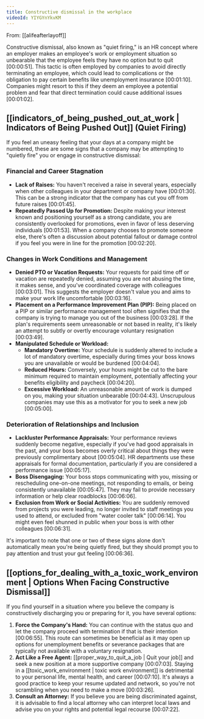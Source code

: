 ```yaml
---
title: Constructive dismissal in the workplace
videoId: YIYGYnYkvKM
---
```


From: [[alifeafterlayoff]] <br/> 

Constructive dismissal, also known as "quiet firing," is an HR concept where an employer makes an employee's work or employment situation so unbearable that the employee feels they have no option but to quit <a class="yt-timestamp" data-t="00:00:51">[00:00:51]</a>. This tactic is often employed by companies to avoid directly terminating an employee, which could lead to complications or the obligation to pay certain benefits like unemployment insurance <a class="yt-timestamp" data-t="00:01:10">[00:01:10]</a>. Companies might resort to this if they deem an employee a potential problem and fear that direct termination could cause additional issues <a class="yt-timestamp" data-t="00:01:02">[00:01:02]</a>.

## [[indicators_of_being_pushed_out_at_work | Indicators of Being Pushed Out]] (Quiet Firing)

If you feel an uneasy feeling that your days at a company might be numbered, these are some signs that a company may be attempting to "quietly fire" you or engage in constructive dismissal:

### Financial and Career Stagnation
*   **Lack of Raises:** You haven't received a raise in several years, especially when other colleagues in your department or company have <a class="yt-timestamp" data-t="00:01:30">[00:01:30]</a>. This can be a strong indicator that the company has cut you off from future raises <a class="yt-timestamp" data-t="00:01:45">[00:01:45]</a>.
*   **Repeatedly Passed Up for Promotion:** Despite making your interest known and positioning yourself as a strong candidate, you are consistently overlooked for promotions, even in favor of less deserving individuals <a class="yt-timestamp" data-t="00:01:53">[00:01:53]</a>. When a company chooses to promote someone else, there's often a discussion about potential fallout or damage control if you feel you were in line for the promotion <a class="yt-timestamp" data-t="00:02:20">[00:02:20]</a>.

### Changes in Work Conditions and Management
*   **Denied PTO or Vacation Requests:** Your requests for paid time off or vacation are repeatedly denied, assuming you are not abusing the time, it makes sense, and you've coordinated coverage with colleagues <a class="yt-timestamp" data-t="00:03:01">[00:03:01]</a>. This suggests the employer doesn't value you and aims to make your work life uncomfortable <a class="yt-timestamp" data-t="00:03:16">[00:03:16]</a>.
*   **Placement on a Performance Improvement Plan (PIP):** Being placed on a PIP or similar performance management tool often signifies that the company is trying to manage you out of the business <a class="yt-timestamp" data-t="00:03:28">[00:03:28]</a>. If the plan's requirements seem unreasonable or not based in reality, it's likely an attempt to subtly or overtly encourage voluntary resignation <a class="yt-timestamp" data-t="00:03:49">[00:03:49]</a>.
*   **Manipulated Schedule or Workload:**
    *   **Mandatory Overtime:** Your schedule is suddenly altered to include a lot of mandatory overtime, especially during times your boss knows you are unavailable or would be burdened <a class="yt-timestamp" data-t="00:04:04">[00:04:04]</a>.
    *   **Reduced Hours:** Conversely, your hours might be cut to the bare minimum required to maintain employment, potentially affecting your benefits eligibility and paycheck <a class="yt-timestamp" data-t="00:04:20">[00:04:20]</a>.
    *   **Excessive Workload:** An unreasonable amount of work is dumped on you, making your situation unbearable <a class="yt-timestamp" data-t="00:04:43">[00:04:43]</a>. Unscrupulous companies may use this as a motivator for you to seek a new job <a class="yt-timestamp" data-t="00:05:00">[00:05:00]</a>.

### Deterioration of Relationships and Inclusion
*   **Lackluster Performance Appraisals:** Your performance reviews suddenly become negative, especially if you've had good appraisals in the past, and your boss becomes overly critical about things they were previously complimentary about <a class="yt-timestamp" data-t="00:05:04">[00:05:04]</a>. HR departments use these appraisals for formal documentation, particularly if you are considered a performance issue <a class="yt-timestamp" data-t="00:05:17">[00:05:17]</a>.
*   **Boss Disengaging:** Your boss stops communicating with you, missing or rescheduling one-on-one meetings, not responding to emails, or being consistently unavailable <a class="yt-timestamp" data-t="00:05:47">[00:05:47]</a>. They may fail to provide necessary information or help clear roadblocks <a class="yt-timestamp" data-t="00:06:06">[00:06:06]</a>.
*   **Exclusion from Work or Social Activities:** You are suddenly removed from projects you were leading, no longer invited to staff meetings you used to attend, or excluded from "water cooler talk" <a class="yt-timestamp" data-t="00:06:14">[00:06:14]</a>. You might even feel shunned in public when your boss is with other colleagues <a class="yt-timestamp" data-t="00:06:31">[00:06:31]</a>.

It's important to note that one or two of these signs alone don't automatically mean you're being quietly fired, but they should prompt you to pay attention and trust your gut feeling <a class="yt-timestamp" data-t="00:06:36">[00:06:36]</a>.

## [[options_for_dealing_with_a_toxic_work_environment | Options When Facing Constructive Dismissal]]

If you find yourself in a situation where you believe the company is constructively discharging you or preparing for it, you have several options:

1.  **Force the Company's Hand:** You can continue with the status quo and let the company proceed with termination if that is their intention <a class="yt-timestamp" data-t="00:06:55">[00:06:55]</a>. This route can sometimes be beneficial as it may open up options for unemployment benefits or severance packages that are typically not available with a voluntary resignation.
2.  **Act Like a Free Agent:** [[proper_way_to_quit_a_job | Quit your job]] and seek a new position at a more supportive company <a class="yt-timestamp" data-t="00:07:03">[00:07:03]</a>. Staying in a [[toxic_work_environment | toxic work environment]] is detrimental to your personal life, mental health, and career <a class="yt-timestamp" data-t="00:07:10">[00:07:10]</a>. It's always a good practice to keep your resume updated and network, so you're not scrambling when you need to make a move <a class="yt-timestamp" data-t="00:03:26">[00:03:26]</a>.
3.  **Consult an Attorney:** If you believe you are being discriminated against, it is advisable to find a local attorney who can interpret local laws and advise you on your rights and potential legal recourse <a class="yt-timestamp" data-t="00:07:22">[00:07:22]</a>.